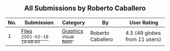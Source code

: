 ﻿<div align="center">

## All Submissions by Roberto Caballero

</div>

No.  | Submission | Category | By   | User Rating
---- | ---------- | -------- | ---- | -----------
1 | [Flies<br /><sup>2001-02-18 16:48:40</sup>](https://github.com/Planet-Source-Code/roberto-caballero-flies__1-21130) | [Graphics<br /><sup>Visual Basic</sup>](../ByCategory/graphics__1-46.md) | Roberto Caballero | 4.5 (49 globes from 11 users)
